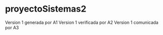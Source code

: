 # proyectoSistemas2
Version 1 generada por A1
Version 1 verificada por A2
Version 1 comunicada por A3
